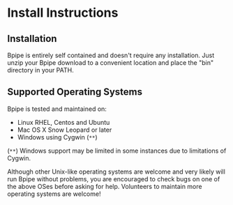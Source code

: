 # Install Instructions

## Installation

Bpipe is entirely self contained and doesn't require any installation.   Just unzip your Bpipe download to a convenient location and place the "bin" directory in your PATH.   


## Supported Operating Systems

Bpipe is tested and maintained on:
- Linux RHEL, Centos and Ubuntu
- Mac OS X Snow Leopard or later
- Windows using Cygwin (`**`)

(`**`) Windows support may be limited in some instances due to limitations of Cygwin.

Although other Unix-like operating systems are welcome and very likely will run Bpipe without problems, you are encouraged to check bugs on one of the above OSes before asking for help.   Volunteers to maintain more operating systems are welcome!
